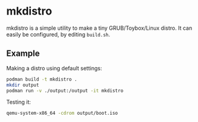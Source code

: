 # mkdistro

mkdistro is a simple utility to make a tiny GRUB/Toybox/Linux distro. It can easily be configured, by editing `build.sh`.

## Example

Making a distro using default settings:

```bash
podman build -t mkdistro .
mkdir output
podman run -v ./output:/output -it mkdistro
```

Testing it:

```bash
qemu-system-x86_64 -cdrom output/boot.iso
```
